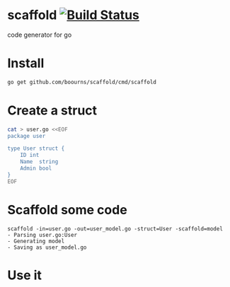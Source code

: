 # scaffold [![Build Status](https://travis-ci.org/boourns/scaffold.svg?branch=master)](https://travis-ci.org/boourns/scaffold)

code generator for go

# Install
```bash
go get github.com/boourns/scaffold/cmd/scaffold
```

# Create a struct
```bash
cat > user.go <<EOF
package user

type User struct {
	ID int
	Name  string
	Admin bool
}
EOF
```

# Scaffold some code
```
scaffold -in=user.go -out=user_model.go -struct=User -scaffold=model
- Parsing user.go:User
- Generating model
- Saving as user_model.go
```

# Use it

